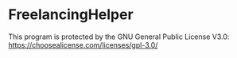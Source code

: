 # FreelancingHelper
This program is protected by the GNU General Public License V3.0: https://choosealicense.com/licenses/gpl-3.0/
